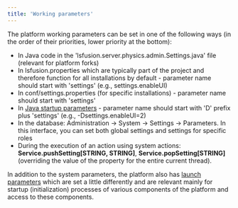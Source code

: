```yaml
---
title: 'Working parameters'
---
```


The platform working parameters can be set in one of the following ways (in the order of their priorities, lower priority at the bottom):

-   In Java code in the 'lsfusion.server.physics.admin.Settings.java' file (relevant for platform forks)
-   In lsfusion.properties which are typically part of the project and therefore function for all installations by default - parameter name should start with 'settings' (e.g., settings.enableUI)
-   In conf/settings.properties (for specific installations) - parameter name should start with 'settings'
-   In [Java startup parameters](Launch_parameters.md#java) - parameter name should start with 'D' prefix plus 'settings' (e.g., -Dsettings.enableUI=2)
-   In the database: Administration → System → Settings → Parameters. In this interface, you can set both global settings and settings for specific roles
-   During the execution of an action using system actions: **Service.pushSetting\[STRING, STRING\]**, **Service.popSetting\[STRING\]** (overriding the value of the property for the entire current thread).


In addition to the system parameters, the platform also has [launch parameters](Launch_parameters.md) which are set a little differently and are relevant mainly for startup (initialization) processes of various components of the platform and access to these components.
